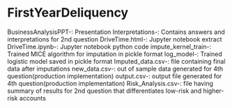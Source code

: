 # FirstYearDeliquency

BusinessAnalysisPPT-: 	 Presentation
Interpretations-:	Contains answers and interpretations for 2nd question
DriveTime.html-: 	 Jupyter notebook extract
DriveTime.ipynb-: 	 Jupyter notebook python code
impute_kernel_train-: 	 Trained MICE algorithm for imputation in pickle format
log_model-: 	 Trained logistic model saved in pickle format
Imputed_data.csv-: 	 file containing final data after imputations
new_data.csv-: 	 out of sample data generated for 4th question(production implementation)
output.csv-: 	 output file generated for 4th question(production implementation)
Risk_Analysis.csv-:	file having summary of results for 2nd question that differentiates low-risk and higher-risk accounts
